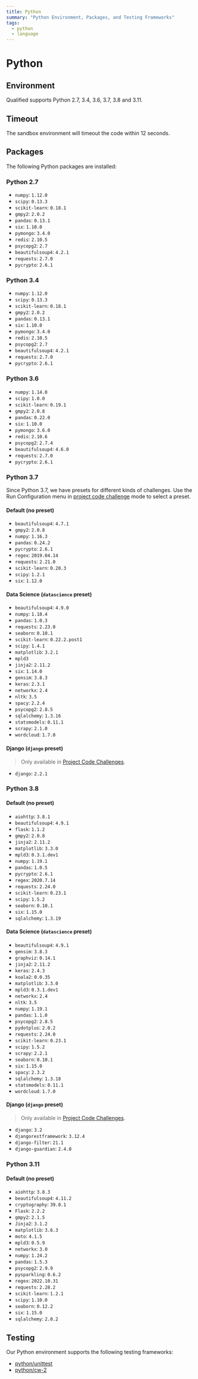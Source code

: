 ```yaml
---
title: Python
summary: "Python Environment, Packages, and Testing Frameworks"
tags:
  - python
  - language
---
```


# Python

## Environment

Qualified supports Python 2.7, 3.4, 3.6, 3.7, 3.8 and 3.11.

## Timeout

The sandbox environment will timeout the code within 12 seconds.

## Packages

The following Python packages are installed:

### Python 2.7

- `numpy`: `1.12.0`
- `scipy`: `0.13.3`
- `scikit-learn`: `0.18.1`
- `gmpy2`: `2.0.2`
- `pandas`: `0.13.1`
- `six`: `1.10.0`
- `pymongo`: `3.4.0`
- `redis`: `2.10.5`
- `psycopg2`: `2.7`
- `beautifulsoup4`: `4.2.1`
- `requests`: `2.7.0`
- `pycrypto`: `2.6.1`

### Python 3.4

- `numpy`: `1.12.0`
- `scipy`: `0.13.3`
- `scikit-learn`: `0.18.1`
- `gmpy2`: `2.0.2`
- `pandas`: `0.13.1`
- `six`: `1.10.0`
- `pymongo`: `3.4.0`
- `redis`: `2.10.5`
- `psycopg2`: `2.7`
- `beautifulsoup4`: `4.2.1`
- `requests`: `2.7.0`
- `pycrypto`: `2.6.1`

### Python 3.6

- `numpy`: `1.14.0`
- `scipy`: `1.0.0`
- `scikit-learn`: `0.19.1`
- `gmpy2`: `2.0.8`
- `pandas`: `0.22.0`
- `six`: `1.10.0`
- `pymongo`: `3.6.0`
- `redis`: `2.10.6`
- `psycopg2`: `2.7.4`
- `beautifulsoup4`: `4.6.0`
- `requests`: `2.7.0`
- `pycrypto`: `2.6.1`

### Python 3.7

Since Python 3.7, we have presets for different kinds of challenges. Use the Run Configuration menu in [project code challenge](/reference/features/challenges/multi-file-code) mode to select a preset.

#### Default (no preset)

- `beautifulsoup4`: `4.7.1`
- `gmpy2`: `2.0.8`
- `numpy`: `1.16.3`
- `pandas`: `0.24.2`
- `pycrypto`: `2.6.1`
- `regex`: `2019.04.14`
- `requests`: `2.21.0`
- `scikit-learn`: `0.20.3`
- `scipy`: `1.2.1`
- `six`: `1.12.0`

#### Data Science (`datascience` preset)

- `beautifulsoup4`: `4.9.0`
- `numpy`: `1.18.4`
- `pandas`: `1.0.3`
- `requests`: `2.23.0`
- `seaborn`: `0.10.1`
- `scikit-learn`: `0.22.2.post1`
- `scipy`: `1.4.1`
- `matplotlib`: `3.2.1`
- `mpld3`
- `jinja2`: `2.11.2`
- `six`: `1.14.0`
- `gensim`: `3.8.3`
- `keras`: `2.3.1`
- `networkx`: `2.4`
- `nltk`: `3.5`
- `spacy`: `2.2.4`
- `psycopg2`: `2.8.5`
- `sqlalchemy`: `1.3.16`
- `statsmodels`: `0.11.1`
- `scrapy`: `2.1.0`
- `wordcloud`: `1.7.0`

#### Django (`django` preset)

> Only available in [Project Code Challenges](/reference/features/challenges/multi-file-code).

- `django`: `2.2.1`


### Python 3.8

#### Default (no preset)

- `aiohttp`: `3.8.1`
- `beautifulsoup4`: `4.9.1`
- `flask`: `1.1.2`
- `gmpy2`: `2.0.8`
- `jinja2`: `2.11.2`
- `matplotlib`: `3.3.0`
- `mpld3`: `0.3.1.dev1`
- `numpy`: `1.19.1`
- `pandas`: `1.0.5`
- `pycrypto`: `2.6.1`
- `regex`: `2020.7.14`
- `requests`: `2.24.0`
- `scikit-learn`: `0.23.1`
- `scipy`: `1.5.2`
- `seaborn`: `0.10.1`
- `six`: `1.15.0`
- `sqlalchemy`: `1.3.19`

#### Data Science (`datascience` preset)

- `beautifulsoup4`: `4.9.1`
- `gensim`: `3.8.3`
- `graphviz`: `0.14.1`
- `jinja2`: `2.11.2`
- `keras`: `2.4.3`
- `koala2`: `0.0.35`
- `matplotlib`: `3.3.0`
- `mpld3`: `0.3.1.dev1`
- `networkx`: `2.4`
- `nltk`: `3.5`
- `numpy`: `1.19.1`
- `pandas`: `1.1.0`
- `psycopg2`: `2.8.5`
- `pydotplus`: `2.0.2`
- `requests`: `2.24.0`
- `scikit-learn`: `0.23.1`
- `scipy`: `1.5.2`
- `scrapy`: `2.2.1`
- `seaborn`: `0.10.1`
- `six`: `1.15.0`
- `spacy`: `2.3.2`
- `sqlalchemy`: `1.3.18`
- `statsmodels`: `0.11.1`
- `wordcloud`: `1.7.0`

#### Django (`django` preset)

> Only available in [Project Code Challenges](/reference/features/challenges/multi-file-code).

- `django`: `3.2`
- `djangorestframework`: `3.12.4`
- `django-filter`: `21.1`
- `django-guardian`: `2.4.0`

### Python 3.11

#### Default (no preset)

- `aiohttp`: `3.8.3`
- `beautifulsoup4`: `4.11.2`
- `cryptography`: `39.0.1`
- `Flask`: `2.2.2`
- `gmpy2`: `2.1.5`
- `Jinja2`: `3.1.2`
- `matplotlib`: `3.6.3`
- `moto`: `4.1.5`
- `mpld3`: `0.5.9`
- `networkx`: `3.0`
- `numpy`: `1.24.2`
- `pandas`: `1.5.3`
- `psycopg2`: `2.9.9`
- `pysparkling`: `0.6.2`
- `regex`: `2022.10.31`
- `requests`: `2.28.2`
- `scikit-learn`: `1.2.1`
- `scipy`: `1.10.0`
- `seaborn`: `0.12.2`
- `six`: `1.15.0`
- `sqlalchemy`: `2.0.2`

## Testing

Our Python environment supports the following testing frameworks:

- [python/unittest](/reference/languages/python/unittest)
- [python/cw-2](/reference/languages/python/cw-2)

